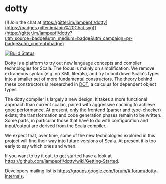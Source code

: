 dotty
=====

[![Join the chat at https://gitter.im/lampepfl/dotty](https://badges.gitter.im/Join%20Chat.svg)](https://gitter.im/lampepfl/dotty?utm_source=badge&utm_medium=badge&utm_campaign=pr-badge&utm_content=badge)

[![Build Status](https://travis-ci.org/lampepfl/dotty.png?branch=master)](https://travis-ci.org/lampepfl/dotty)

Dotty is a platform to try out new language concepts and compiler technologies for Scala. The focus is mainly on simplification. We remove extraneous syntax (e.g. no XML literals), and try to boil down Scala's types into a smaller set of more fundamental constructors. The theory behind these constructors is researched in [DOT](http://www.cs.uwm.edu/~boyland/fool2012/papers/fool2012_submission_3.pdf), a calculus for dependent object types. 

The dotty compiler is largely a new design. It takes a more functional approach than current scalac, paired with aggressive caching to achieve good performance. At present, only the frontend (parser and type-checker) exists; the transformation and code generation phases remain to be written. Some parts, in particular those that have to do with configuration and input/output are derived from the Scala compiler.

We expect that, over time, some of the new technologies explored in this project will find their way into future versions of Scala. At present it is too early to say which ones and when.

If you want to try it out, to get started have a look at https://github.com/lampepfl/dotty/wiki/Getting-Started.

Developers mailing list is https://groups.google.com/forum/#!forum/dotty-internals.
